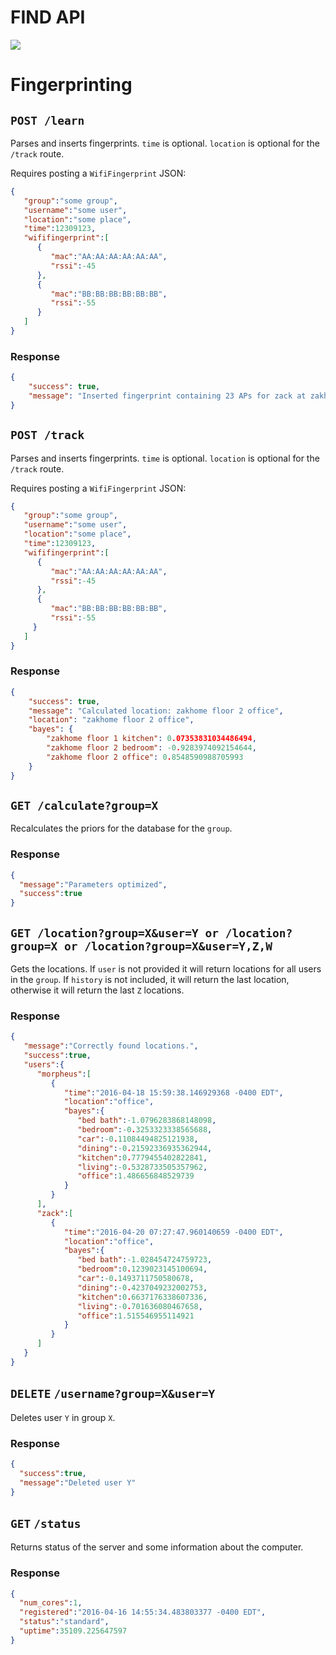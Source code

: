 # FIND API
[![](https://raw.githubusercontent.com/schollz/find/master/static/splash.gif)](https://www.internalpositioning.com/)

# Fingerprinting
## `POST /learn`

Parses and inserts fingerprints. `time` is optional. `location` is optional for the `/track` route.

Requires posting a `WifiFingerprint` JSON:

```json
{
   "group":"some group",
   "username":"some user",
   "location":"some place",
   "time":12309123,
   "wififingerprint":[
      {
         "mac":"AA:AA:AA:AA:AA:AA",
         "rssi":-45
      },
      {
         "mac":"BB:BB:BB:BB:BB:BB",
         "rssi":-55
      }
   ]
}
```

### Response

```json
{
    "success": true,
    "message": "Inserted fingerprint containing 23 APs for zack at zakhome floor 2 office"
}
```

## `POST /track`

Parses and inserts fingerprints. `time` is optional. `location` is optional for the `/track` route.

Requires posting a `WifiFingerprint` JSON:

```json
{
   "group":"some group",
   "username":"some user",
   "location":"some place",
   "time":12309123,
   "wififingerprint":[
      {
         "mac":"AA:AA:AA:AA:AA:AA",
         "rssi":-45
      },
      {
         "mac":"BB:BB:BB:BB:BB:BB",
         "rssi":-55
     } 
   ]
}
```

### Response

```json
{
    "success": true,
    "message": "Calculated location: zakhome floor 2 office",
    "location": "zakhome floor 2 office",
    "bayes": {
        "zakhome floor 1 kitchen": 0.07353831034486494,
        "zakhome floor 2 bedroom": -0.9283974092154644,
        "zakhome floor 2 office": 0.8548590988705993
    }
}

```


## `GET /calculate?group=X`
Recalculates the priors for the database for the `group`.


### Response

```json
{
  "message":"Parameters optimized",
  "success":true
}
```

## `GET /location?group=X&user=Y or /location?group=X or /location?group=X&user=Y,Z,W`

Gets the locations. If `user` is not provided it will return locations for all users in the `group`. If `history` is not included, it will return the last location, otherwise it will return the last `Z` locations.

### Response

```json
{
   "message":"Correctly found locations.",
   "success":true,
   "users":{
      "morpheus":[
         {
            "time":"2016-04-18 15:59:38.146929368 -0400 EDT",
            "location":"office",
            "bayes":{
               "bed bath":-1.0796283868148098,
               "bedroom":-0.3253323338565688,
               "car":-0.11084494825121938,
               "dining":-0.21592336935362944,
               "kitchen":0.7779455402822841,
               "living":-0.5328733505357962,
               "office":1.486656848529739
            }
         }
      ],
      "zack":[
         {
            "time":"2016-04-20 07:27:47.960140659 -0400 EDT",
            "location":"office",
            "bayes":{
               "bed bath":-1.028454724759723,
               "bedroom":0.1239023145100694,
               "car":-0.1493711750580678,
               "dining":-0.4237049232002753,
               "kitchen":0.6637176338607336,
               "living":-0.701636080467658,
               "office":1.515546955114921
            }
         }
      ]
   }
}
```


## `DELETE` `/username?group=X&user=Y`

Deletes user `Y` in group `X`.

### Response

```json
{
  "success":true,
  "message":"Deleted user Y"
}
```

## `GET` `/status`

Returns status of the server and some information about the computer.

### Response


```json
{
  "num_cores":1,
  "registered":"2016-04-16 14:55:34.483803377 -0400 EDT",
  "status":"standard",
  "uptime":35109.225647597
}
```

